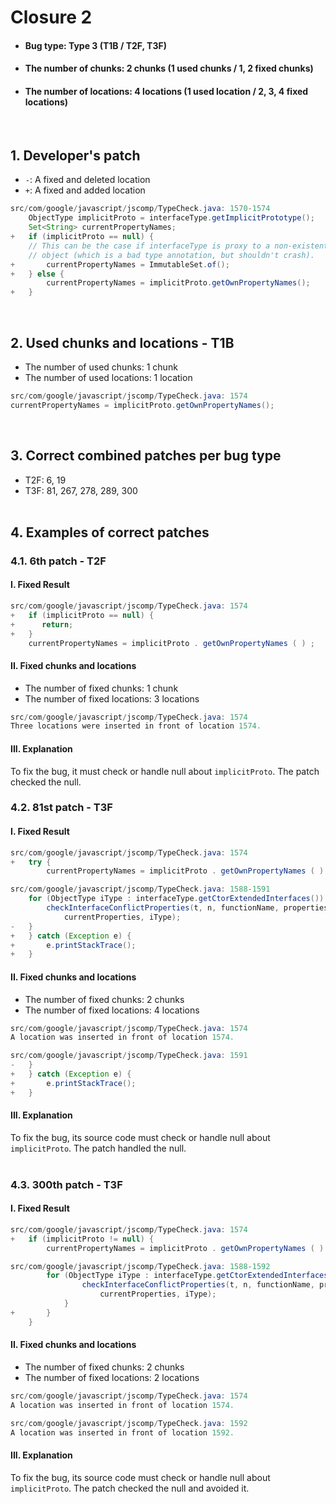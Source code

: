 # Closure 2
* <h4>Bug type: Type 3 (T1B / T2F, T3F)</h4>
* <h4>The number of chunks: 2 chunks (1 used chunks / 1, 2 fixed chunks)</h4>
* <h4>The number of locations: 4 locations (1 used location / 2, 3, 4 fixed locations)</h4>
<br>

## 1. Developer's patch
* `-`: A fixed and deleted location
* `+`: A fixed and added location
```java
src/com/google/javascript/jscomp/TypeCheck.java: 1570-1574
    ObjectType implicitProto = interfaceType.getImplicitPrototype();
    Set<String> currentPropertyNames;
+   if (implicitProto == null) {
    // This can be the case if interfaceType is proxy to a non-existent
    // object (which is a bad type annotation, but shouldn't crash).
+       currentPropertyNames = ImmutableSet.of();
+   } else {
        currentPropertyNames = implicitProto.getOwnPropertyNames();
+   }
```
<br>

## 2. Used chunks and locations - T1B
* The number of used chunks: 1 chunk
* The number of used locations: 1 location
```java
src/com/google/javascript/jscomp/TypeCheck.java: 1574
currentPropertyNames = implicitProto.getOwnPropertyNames();
```
<br>

## 3. Correct combined patches per bug type
* T2F: 6, 19
* T3F: 81, 267, 278, 289, 300
<br><br>

## 4. Examples of correct patches
### 4.1. 6th patch - T2F
#### I. Fixed Result
```java
src/com/google/javascript/jscomp/TypeCheck.java: 1574
+   if (implicitProto == null) { 
+      return; 
+   } 
    currentPropertyNames = implicitProto . getOwnPropertyNames ( ) ;
```

#### II. Fixed chunks and locations
* The number of fixed chunks: 1 chunk
* The number of fixed locations: 3 locations
```java
src/com/google/javascript/jscomp/TypeCheck.java: 1574
Three locations were inserted in front of location 1574.
```

#### III. Explanation
To fix the bug, it must check or handle null about ```implicitProto```. The patch checked the null. 
<br>

### 4.2. 81st patch - T3F
#### I. Fixed Result
```java
src/com/google/javascript/jscomp/TypeCheck.java: 1574
+   try { 
        currentPropertyNames = implicitProto . getOwnPropertyNames ( ) ;
```

```java
src/com/google/javascript/jscomp/TypeCheck.java: 1588-1591
    for (ObjectType iType : interfaceType.getCtorExtendedInterfaces()) {
        checkInterfaceConflictProperties(t, n, functionName, properties,
            currentProperties, iType);
-   }
+   } catch (Exception e) { 
+       e.printStackTrace(); 
+   }
```

#### II. Fixed chunks and locations
* The number of fixed chunks: 2 chunks
* The number of fixed locations: 4 locations
```java
src/com/google/javascript/jscomp/TypeCheck.java: 1574
A location was inserted in front of location 1574.
```

```java
src/com/google/javascript/jscomp/TypeCheck.java: 1591
-   }
+   } catch (Exception e) { 
+       e.printStackTrace(); 
+   }
```

#### III. Explanation
To fix the bug, its source code must check or handle null about ```implicitProto```. The patch handled the null.
<br><br>

### 4.3. 300th patch - T3F
#### I. Fixed Result
```java
src/com/google/javascript/jscomp/TypeCheck.java: 1574
+   if (implicitProto != null) {  
        currentPropertyNames = implicitProto . getOwnPropertyNames ( ) ;
```

```java
src/com/google/javascript/jscomp/TypeCheck.java: 1588-1592
        for (ObjectType iType : interfaceType.getCtorExtendedInterfaces()) {
                checkInterfaceConflictProperties(t, n, functionName, properties,
                    currentProperties, iType);
            }
+       }  
    }
```

#### II. Fixed chunks and locations
* The number of fixed chunks: 2 chunks
* The number of fixed locations: 2 locations
```java
src/com/google/javascript/jscomp/TypeCheck.java: 1574
A location was inserted in front of location 1574.
```

```java
src/com/google/javascript/jscomp/TypeCheck.java: 1592
A location was inserted in front of location 1592.
```

#### III. Explanation
To fix the bug, its source code must check or handle null about ```implicitProto```. The patch checked the null and avoided it. 
<br><br>

